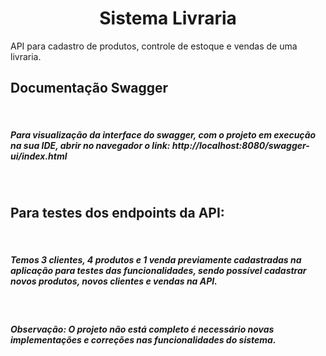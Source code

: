 <h1 align="center">Sistema Livraria</h1>


<p>API para cadastro de produtos, controle de estoque e vendas de uma livraria.</p>

<h2>Documentação Swagger</h2>
<br>
<h5>Para visualização da interface do swagger, com o projeto em execução na sua IDE, abrir no navegador o link: http://localhost:8080/swagger-ui/index.html</h5>
<br>
<h2>Para testes dos endpoints da API:</h2>
<br>
<h5>Temos 3 clientes, 4 produtos e 1 venda previamente cadastradas na aplicação para testes das funcionalidades, sendo possível cadastrar novos produtos, novos clientes e vendas na API.</h5>
<br>
<h5>Observação: O projeto não está completo é necessário novas implementações e correções nas funcionalidades do sistema.</h5>
